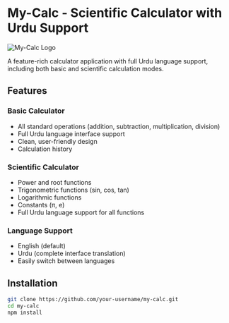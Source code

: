 # My-Calc - Scientific Calculator with Urdu Support

![My-Calc Logo](https://via.placeholder.com/150) <!-- Replace with your logo -->

A feature-rich calculator application with full Urdu language support, including both basic and scientific calculation modes.

## Features

### Basic Calculator
- All standard operations (addition, subtraction, multiplication, division)
- Full Urdu language interface support
- Clean, user-friendly design
- Calculation history

### Scientific Calculator
- Power and root functions
- Trigonometric functions (sin, cos, tan)
- Logarithmic functions
- Constants (π, e)
- Full Urdu language support for all functions

### Language Support
- English (default)
- Urdu (complete interface translation)
- Easily switch between languages

## Installation

```bash
git clone https://github.com/your-username/my-calc.git
cd my-calc
npm install
